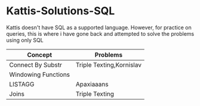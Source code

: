 # Kattis-Solutions-SQL

Kattis doesn't have SQL as a supported language. However, for practice on queries, this is where i have gone back and attempted to solve the problems using only SQL

| Concept  | Problems |
| ------------- | ------------- |
| Connect By Substr | Triple Texting,Kornislav |
| Windowing Functions | |
| LISTAGG | Apaxiaaans |
| Joins | Triple Texting | 
